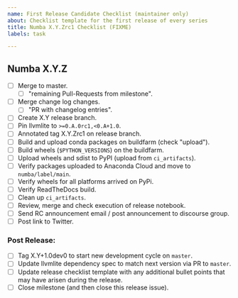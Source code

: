```yaml
---
name: First Release Candidate Checklist (maintainer only)
about: Checklist template for the first release of every series
title: Numba X.Y.Zrc1 Checklist (FIXME)
labels: task

---
```



## Numba X.Y.Z

* [ ] Merge to master.
    - [ ] "remaining Pull-Requests from milestone".
* [ ] Merge change log changes.
    - [ ] "PR with changelog entries".
* [ ] Create X.Y release branch.
* [ ] Pin llvmlite to `>=0.A.0rc1,<0.A+1.0`.
* [ ] Annotated tag X.Y.Zrc1 on release branch.
* [ ] Build and upload conda packages on buildfarm (check "upload").
* [ ] Build wheels (`$PYTHON_VERSIONS`) on the buildfarm.
* [ ] Upload wheels and sdist to PyPI (upload from `ci_artifacts`).
* [ ] Verify packages uploaded to Anaconda Cloud and move to `numba/label/main`.
* [ ] Verify wheels for all platforms arrived on PyPi.
* [ ] Verify ReadTheDocs build.
* [ ] Clean up `ci_artifacts`.
* [ ] Review, merge and check execution of release notebook.
* [ ] Send RC announcement email / post announcement to discourse group.
* [ ] Post link to Twitter.

### Post Release:

* [ ] Tag X.Y+1.0dev0 to start new development cycle on `master`.
* [ ] Update llvmlite dependency spec to match next version via PR to `master`.
* [ ] Update release checklist template with any additional bullet points that
      may have arisen during the release.
* [ ] Close milestone (and then close this release issue).
